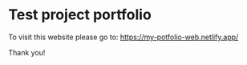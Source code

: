 # Test project portfolio

To visit this website please go to: https://my-potfolio-web.netlify.app/

Thank you!
